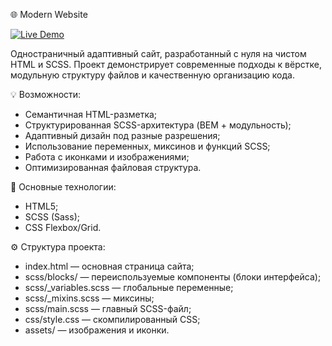 🌐 Modern Website

[![Live Demo](https://img.shields.io/badge/-Live%20Demo-brightgreen)](https://smaxim18.github.io/modern_website/)

Одностраничный адаптивный сайт, разработанный с нуля на чистом HTML и SCSS. Проект демонстрирует современные подходы к вёрстке, модульную структуру файлов и качественную организацию кода.

💡 Возможности:
- Семантичная HTML-разметка;
- Структурированная SCSS-архитектура (BEM + модульность);
- Адаптивный дизайн под разные разрешения;
- Использование переменных, миксинов и функций SCSS;
- Работа с иконками и изображениями;
- Оптимизированная файловая структура.

📁 Основные технологии:
- HTML5;
- SCSS (Sass);
- CSS Flexbox/Grid.

⚙️ Структура проекта:
- index.html — основная страница сайта;
- scss/blocks/ — переиспользуемые компоненты (блоки интерфейса);
- scss/_variables.scss — глобальные переменные;
- scss/_mixins.scss — миксины;
- scss/main.scss — главный SCSS-файл;
- css/style.css — скомпилированный CSS;
- assets/ — изображения и иконки.
